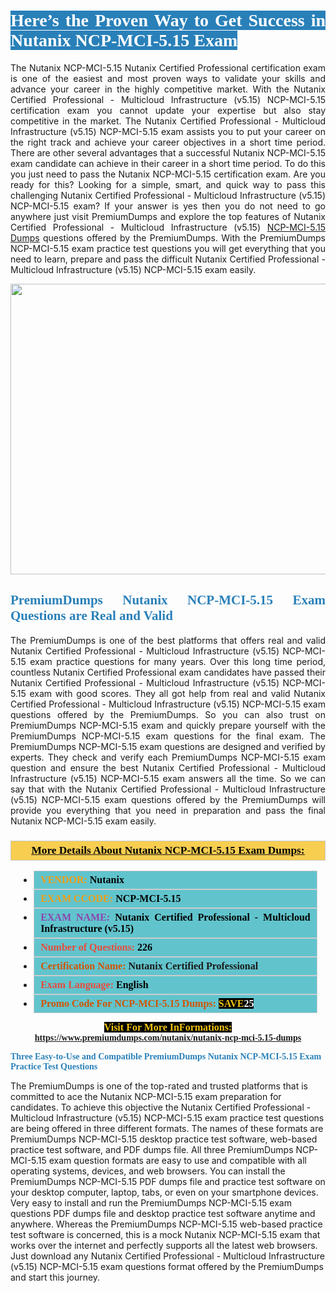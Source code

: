 <h1 style="text-align: justify;"><span style="color:#ffffff;"><span style="font-family:Georgia,serif;"><strong><span style="background-color:#2980b9;">Here’s the Proven Way to Get Success in Nutanix NCP-MCI-5.15 Exam</span></strong></span></span></h1>

<p style="text-align: justify;">The Nutanix NCP-MCI-5.15 Nutanix Certified Professional certification exam is one of the easiest and most proven ways to validate your skills and advance your career in the highly competitive market. With the Nutanix Certified Professional - Multicloud Infrastructure (v5.15) NCP-MCI-5.15 certification exam you cannot update your expertise but also stay competitive in the market. The Nutanix Certified Professional - Multicloud Infrastructure (v5.15) NCP-MCI-5.15 exam assists you to put your career on the right track and achieve your career objectives in a short time period. There are other several advantages that a successful Nutanix NCP-MCI-5.15 exam candidate can achieve in their career in a short time period. To do this you just need to pass the Nutanix NCP-MCI-5.15 certification exam. Are you ready for this? Looking for a simple, smart, and quick way to pass this challenging Nutanix Certified Professional - Multicloud Infrastructure (v5.15) NCP-MCI-5.15 exam? If your answer is yes then you do not need to go anywhere just visit PremiumDumps and explore the top features of Nutanix Certified Professional - Multicloud Infrastructure (v5.15) <a href="https://www.premiumdumps.com/nutanix/nutanix-ncp-mci-5.15-dumps">NCP-MCI-5.15 Dumps</a> questions offered by the PremiumDumps. With the PremiumDumps NCP-MCI-5.15 exam practice test questions you will get everything that you need to learn, prepare and pass the difficult Nutanix Certified Professional - Multicloud Infrastructure (v5.15) NCP-MCI-5.15 exam easily.</p>

<p style="text-align: center;"><a href="https://www.premiumdumps.com/nutanix/nutanix-ncp-mci-5.15-dumps"><img alt="" src="https://i.imgur.com/KJGzbJ2.jpeg" style="width: 700px; height: 465px;" /></a></p>

<h2 style="text-align: justify;"><span style="color:#2980b9;"><span style="font-family:Georgia,serif;"><strong>PremiumDumps Nutanix NCP-MCI-5.15 Exam Questions are Real and Valid</strong></span></span></h2>

<p style="text-align: justify;">The PremiumDumps is one of the best platforms that offers real and valid Nutanix Certified Professional - Multicloud Infrastructure (v5.15) NCP-MCI-5.15 exam practice questions for many years. Over this long time period, countless Nutanix Certified Professional exam candidates have passed their Nutanix Certified Professional - Multicloud Infrastructure (v5.15) NCP-MCI-5.15 exam with good scores. They all got help from real and valid Nutanix Certified Professional - Multicloud Infrastructure (v5.15) NCP-MCI-5.15 exam questions offered by the PremiumDumps. So you can also trust on PremiumDumps NCP-MCI-5.15 exam and quickly prepare yourself with the PremiumDumps NCP-MCI-5.15 exam questions for the final exam. The PremiumDumps NCP-MCI-5.15 exam questions are designed and verified by experts. They check and verify each PremiumDumps NCP-MCI-5.15 exam question and ensure the best Nutanix Certified Professional - Multicloud Infrastructure (v5.15) NCP-MCI-5.15 exam answers all the time. So we can say that with the Nutanix Certified Professional - Multicloud Infrastructure (v5.15) NCP-MCI-5.15 exam questions offered by the PremiumDumps will provide you everything that you need in preparation and pass the final Nutanix NCP-MCI-5.15 exam easily.</p>

<h3 style="background: #f7ce50; border: 1px solid rgb(204, 204, 204); padding: 5px 10px; text-align: center;"><span style="font-family:Georgia,serif;"><u><u><span style="color:#000000;"><span style="font-size:11pt"><span style="line-height:normal"><b><span style="font-size:13.0pt"><span cambria="">More Details About Nutanix NCP-MCI-5.15 Exam Dumps:</span></span></b></span></span></span></u></u></span></h3>

<ul>
	<li style="margin:0cm 10pt">
	<div style="background:#61c4cd; border: 1px solid rgb(204, 204, 204); padding: 5px 10px; text-align: justify;"><span style="font-family:Georgia,serif;"><span style="font-size:11pt"><span style="line-height:normal"><b><span style="font-size:12.0pt"><span new="" roman="" times=""><span style="color:#f39c12;">VENDOR:</span> <span style="color:#000000;">Nutanix</span></span></span></b></span></span></span></div>
	</li>
	<li style="margin:0cm 10pt">
	<div style="background: #61c4cd; border: 1px solid rgb(204, 204, 204); padding: 5px 10px; text-align: justify;"><span style="font-family:Georgia,serif;"><span style="font-size:11pt"><span style="line-height:normal"><b><span style="font-size:12.0pt"><span new="" roman="" times=""><span style="color:#f39c12;">EXAM CCODE:</span> <span style="color:#000000;">NCP-MCI-5.15</span></span></span></b></span></span></span></div>
	</li>
	<li style="margin:0cm 10pt">
	<div style="background: #61c4cd; border: 1px solid rgb(204, 204, 204); padding: 5px 10px; text-align: justify;"><span style="font-family:Georgia,serif;"><span style="font-size:11pt"><span style="line-height:normal"><b><span style="font-size:12.0pt"><span new="" roman="" times=""><span style="color:#8e44ad;">EXAM NAME:</span> <span style="color:#000000;">Nutanix Certified Professional - Multicloud Infrastructure (v5.15)</span></span></span></b></span></span></span></div>
	</li>
	<li style="margin:0cm 10pt">
	<div style="background: #61c4cd; border: 1px solid rgb(204, 204, 204); padding: 5px 10px;"><span style="font-family:Georgia,serif;"><span style="font-size:11pt"><span style="line-height:normal"><b><span style="font-size:12.0pt"><span new="" roman="" times=""><span style="color:#e74c3c;">Number of Questions:</span><span style="color:#000000;"><span style="color:#f1c40f;"> </span>226</span></span></span></b></span></span></span></div>
	</li>
	<li style="margin:0cm 10pt">
	<div style="background: #61c4cd; border: 1px solid rgb(204, 204, 204); padding: 5px 10px; text-align: justify;"><span style="font-family:Georgia,serif;"><span style="font-size:11pt"><span style="line-height:normal"><b><span style="font-size:12.0pt"><span new="" roman="" times=""><span style="color:#d35400;">Certification Name:</span> Nutanix Certified Professional</span></span></b></span></span></span></div>
	</li>
	<li style="margin:0cm 10pt">
	<div style="background: #61c4cd; border: 1px solid rgb(204, 204, 204); padding: 5px 10px; text-align: justify;"><span style="font-family:Georgia,serif;"><span style="font-size:11pt"><span style="line-height:normal"><b><span style="font-size:12.0pt"><span new="" roman="" times=""><span style="color:#e74c3c;">Exam Language:</span> <span style="color:#000000;">English</span></span></span></b></span></span></span></div>
	</li>
	<li style="margin:0cm 10pt">
	<div style="background: #61c4cd; border: 1px solid rgb(204, 204, 204); padding: 5px 10px;"><span style="font-family:Georgia,serif;"><span style="font-size:11pt"><span style="line-height:normal"><b><span style="font-size:12.0pt"><span new="" roman="" times=""><span style="color:#d35400;">Promo Code For NCP-MCI-5.15 Dumps:</span><span style="color:#f1c40f;"> <span style="background-color:#000000;">SAVE</span></span><span style="color:#ffffff;"><span style="background-color:#000000;">25</span></span></span></span></b></span></span></span></div>
	</li>
</ul>

<p style="text-align: center;"><span style="font-family:Georgia,serif;"><strong><span style="font-size:16px;"><span style="color:#f1c40f;"><span style="background-color:#000000;">Visit For More InFormations:</span></span></span> <a href="https://www.premiumdumps.com/nutanix/nutanix-ncp-mci-5.15-dumps">https://www.premiumdumps.com/nutanix/nutanix-ncp-mci-5.15-dumps</a></strong></span></p>

<p><span style="color:#2980b9;"><span style="font-family:Georgia,serif;"><strong><strong><strong>Three Easy-to-Use and Compatible PremiumDumps Nutanix NCP-MCI-5.15 Exam Practice Test Questions</strong></strong></strong></span></span></p>

<p>The PremiumDumps is one of the top-rated and trusted platforms that is committed to ace the Nutanix NCP-MCI-5.15 exam preparation for candidates. To achieve this objective the Nutanix Certified Professional - Multicloud Infrastructure (v5.15) NCP-MCI-5.15 exam practice test questions are being offered in three different formats. The names of these formats are PremiumDumps NCP-MCI-5.15 desktop practice test software, web-based practice test software, and PDF dumps file. All three PremiumDumps NCP-MCI-5.15 exam question formats are easy to use and compatible with all operating systems, devices, and web browsers. You can install the PremiumDumps NCP-MCI-5.15 PDF dumps file and practice test software on your desktop computer, laptop, tabs, or even on your smartphone devices. Very easy to install and run the PremiumDumps NCP-MCI-5.15 exam questions PDF dumps file and desktop practice test software anytime and anywhere. Whereas the PremiumDumps NCP-MCI-5.15 web-based practice test software is concerned, this is a mock Nutanix NCP-MCI-5.15 exam that works over the internet and perfectly supports all the latest web browsers. Just download any Nutanix Certified Professional - Multicloud Infrastructure (v5.15) NCP-MCI-5.15 exam questions format offered by the PremiumDumps and start this journey.</p>
